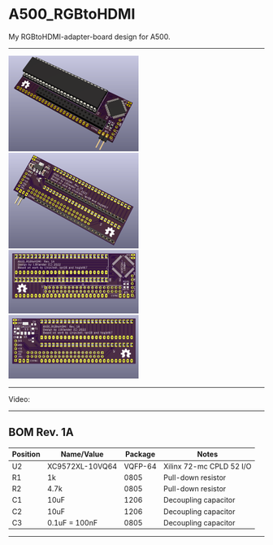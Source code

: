# A500_RGBtoHDMI
My RGBtoHDMI-adapter-board design for A500.

***

<a href="images/A500_RGBtoHDMI_pic1.png">
<img src="images/A500_RGBtoHDMI_pic1.png" width="256" height="188">
</a>
<a href="images/A500_RGBtoHDMI_pic2.png">
<img src="images/A500_RGBtoHDMI_pic2.png" width="256" height="188">
</a>
<br />
<a href="images/A500_RGBtoHDMI_pic5.png">
<img src="images/A500_RGBtoHDMI_pic5.png" width="256" height="125">
</a>
<a href="images/A500_RGBtoHDMI_pic6.png">
<img src="images/A500_RGBtoHDMI_pic6.png" width="256" height="125">
</a>

***

Video: <br />

***


BOM Rev. 1A
---------
Position  | Name/Value   | Package | Notes
-|-|-|-|
U2 | XC9572XL-10VQ64 | VQFP-64 | Xilinx 72-mc CPLD 52 I/O
R1 | 1k | 0805 | Pull-down resistor
R2 | 4.7k | 0805 | Pull-down resistor
C1 | 10uF | 1206 | Decoupling capacitor
C2 | 10uF | 1206 | Decoupling capacitor
C3 | 0.1uF = 100nF | 0805 | Decoupling capacitor

***
